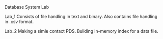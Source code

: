 Database System Lab

Lab_1
    Consists of file handling in text and binary.
    Also contains file handling in .csv format.

Lab_2
    Making a simle contact PDS.
    Buliding in-memory index for a data file. 
